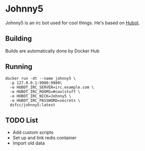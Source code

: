 # Johnny5
Johnny5 is an irc bot used for cool things. He's based on [Hubot](https://hubot.github.com/).

## Building
Builds are automatically done by Docker Hub

## Running
```
docker run -dt --name johnny5 \
  -p 127.0.0.1:9980:9980\
  -e HUBOT_IRC_SERVER=irc.example.com \
  -e HUBOT_IRC_ROOMS=#coolstuff \
  -e HUBOT_IRC_NICK=Johnny5 \
  -e HUBOT_IRC_PASSWORD=secrets \
  dsfcc/johnny5:latest
```

## TODO List
 - Add custom scripts
 - Set up and link redis container
 - Import old data

